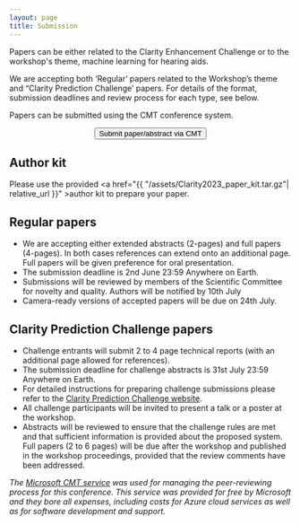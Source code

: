 ```yaml
---
layout: page
title: Submission
---
```


Papers can be either related to the Clarity Enhancement Challenge or to the workshop's theme, machine learning for hearing aids.

<p/>We are accepting both ‘Regular’ papers related to the Workshop’s theme and “Clarity Prediction Challenge’ papers. For details of the format, submission deadlines and review process for each type, see below.

Papers can be submitted using the CMT conference system.

<center>
    <a href="https://cmt3.research.microsoft.com/CLARITY2023" target="_blank">
      <button class="btn btn-primary">Submit paper/abstract via CMT </button>
    </a>
  </center>

<h2>Author kit</h2>

Please use the provided <a href="{{ "/assets/Clarity2023_paper_kit.tar.gz"| relative_url }}" >author kit</a> to prepare your paper.

<h2>Regular papers</h2>
<ul>
<li/>We are accepting either extended abstracts (2-pages) and full papers (4-pages). In both cases references can extend onto an additional page. Full papers will be given preference for oral presentation.
<li/>The submission deadline is 2nd June 23:59 Anywhere on Earth.
<li/>Submissions will be reviewed by members of the Scientific Committee for novelty and quality. Authors will be notified by 10th July
<li/>Camera-ready versions of accepted papers will be due on 24th July.
</ul>

<h2>Clarity Prediction Challenge papers</h2>
<ul>
<li/>Challenge entrants will submit 2 to 4 page technical reports (with an additional page allowed for references).
<li/>The submission deadline for challenge abstracts is 31st July 23:59 Anywhere on Earth.
<li/>For detailed instructions for preparing challenge submissions please refer to the <a href="https://claritychallenge.org/docs/cpc2/cpc2_intro">Clarity Prediction Challenge website</a>.
<li/>All challenge participants will be invited to present a talk or a poster at the workshop.
<li/>Abstracts will be reviewed to ensure that the challenge rules are met and that sufficient information is provided about the proposed system. Full papers (2 to 6 pages) will be due after the workshop and published in the workshop proceedings, provided that the review comments have been addressed.

</ul>

<i>The <a href="https://cmt3.research.microsoft.com">Microsoft CMT service</a> was used for managing the peer-reviewing process for this conference. This service was provided for free by Microsoft and they bore all expenses, including costs for Azure cloud services as well as for software development and support.</i>
